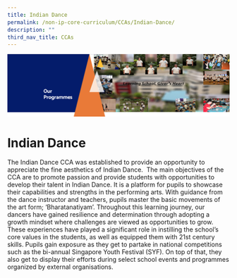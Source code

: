 ```yaml
---
title: Indian Dance
permalink: /non-ip-core-curriculum/CCAs/Indian-Dance/
description: ""
third_nav_title: CCAs
---
```

![](/images/OurProgrammes1.png)

Indian Dance
============

The Indian Dance CCA was established to provide an opportunity to appreciate the fine aesthetics of Indian Dance.  The main objectives of the CCA are to promote passion and provide students with opportunities to develop their talent in Indian Dance. It is a platform for pupils to showcase their capabilities and strengths in the performing arts. With guidance from the dance instructor and teachers, pupils master the basic movements of the art form; ‘Bharatanatiyam’. Throughout this learning journey, our dancers have gained resilience and determination through adopting a growth mindset where challenges are viewed as opportunities to grow. These experiences have played a significant role in instilling the school’s core values in the students, as well as equipped them with 21st century skills. Pupils gain exposure as they get to partake in national competitions such as the bi-annual Singapore Youth Festival (SYF). On top of that, they also get to display their efforts during select school events and programmes organized by external organisations.